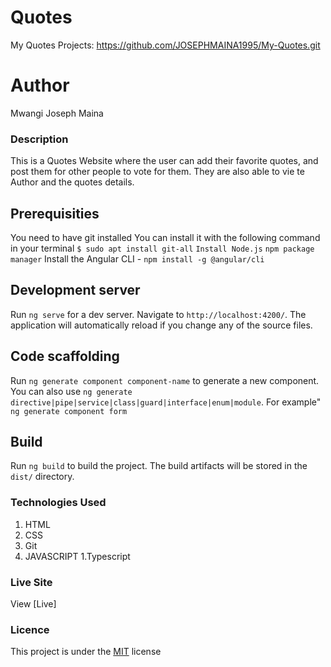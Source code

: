 # Quotes
My Quotes Projects: https://github.com/JOSEPHMAINA1995/My-Quotes.git
# Author
Mwangi Joseph Maina

### Description
This is a Quotes Website where the user can add their favorite quotes, and post them for other people to vote for them. They are also able to vie te Author and the quotes details.

## Prerequisities
You need to have git installed
You can install it with the following command in your terminal
`$ sudo apt install git-all`
`Install Node.js`
`npm package manager`
Install the Angular CLI - `npm install -g @angular/cli`


## Development server

Run `ng serve` for a dev server. Navigate to `http://localhost:4200/`. The application will automatically reload if you change any of the source files.

## Code scaffolding

Run `ng generate component component-name` to generate a new component. You can also use `ng generate directive|pipe|service|class|guard|interface|enum|module`.
For example" `ng generate component form`

## Build

Run `ng build` to build the project. The build artifacts will be stored in the `dist/` directory.

### Technologies Used
1. HTML
1. CSS
1. Git
1. JAVASCRIPT
1.Typescript

### Live Site
View [Live] 

### Licence
This project is under the  [MIT](license) license